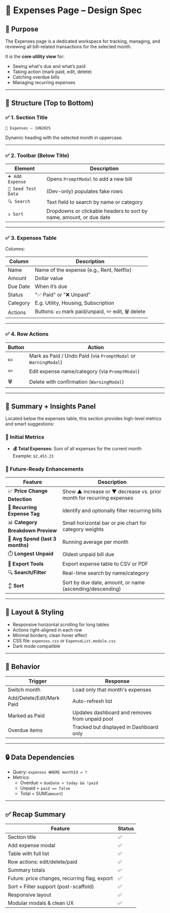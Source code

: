 # 💸 Expenses Page – Design Spec

## 🧠 Purpose

The Expenses page is a dedicated workspace for tracking, managing, and reviewing all bill-related transactions for the selected month.

It is the **core utility view** for:
- Seeing what's due and what’s paid
- Taking action (mark paid, edit, delete)
- Catching overdue bills
- Managing recurring expenses

---

## 🧱 Structure (Top to Bottom)

### ✅ 1. Section Title

```
💸 Expenses – JUN2025
```

Dynamic heading with the selected month in uppercase.

---

### ✅ 2. Toolbar (Below Title)

| Element | Description |
|--------|-------------|
| `➕ Add Expense` | Opens `PromptModal` to add a new bill |
| `🧪 Seed Test Data` | (Dev-only) populates fake rows |
| `🔍 Search` | Text field to search by name or category |
| `↕️ Sort` | Dropdowns or clickable headers to sort by name, amount, or due date |

---

### ✅ 3. Expenses Table

Columns:

| Column | Description |
|--------|-------------|
| Name | Name of the expense (e.g., Rent, Netflix) |
| Amount | Dollar value |
| Due Date | When it’s due |
| Status | "✅ Paid" or "❌ Unpaid" |
| Category | E.g. Utility, Housing, Subscription |
| Actions | Buttons: 💵 mark paid/unpaid, ✏️ edit, 🗑️ delete |

---

### ✅ 4. Row Actions

| Button | Action |
|--------|--------|
| 💵 | Mark as Paid / Undo Paid (via `PromptModal` or `WarningModal`) |
| ✏️ | Edit expense name/category (via `PromptModal`) |
| 🗑️ | Delete with confirmation (`WarningModal`) |

---

## 🧮 Summary + Insights Panel

Located below the expenses table, this section provides high-level metrics and smart suggestions:

### 🔢 Initial Metrics

- **💰 Total Expenses:** Sum of all expenses for the current month  
  Example: `$2,453.23`

### 🔮 Future-Ready Enhancements

| Feature | Description |
|--------|-------------|
| 📈 **Price Change Detection** | Show ▲ increase or ▼ decrease vs. prior month for recurring expenses |
| 🔁 **Recurring Expense Tag** | Identify and optionally filter recurring bills |
| 📊 **Category Breakdown Preview** | Small horizontal bar or pie chart for category weights |
| 🧮 **Avg Spend (last 3 months)** | Running average per month |
| ⏱️ **Longest Unpaid** | Oldest unpaid bill due |
| 🧾 **Export Tools** | Export expense table to CSV or PDF |
| 🔍 **Search/Filter** | Real-time search by name/category |
| ↕️ **Sort** | Sort by due date, amount, or name (ascending/descending)

---

## 📐 Layout & Styling

- Responsive horizontal scrolling for long tables
- Actions right-aligned in each row
- Minimal borders; clean hover effect
- CSS file: `expenses.css` or `ExpenseList.module.css`
- Dark mode compatible

---

## 🔁 Behavior

| Trigger | Response |
|--------|----------|
| Switch month | Load only that month's expenses |
| Add/Delete/Edit/Mark Paid | Auto-refresh list |
| Marked as Paid | Updates dashboard and removes from unpaid pool |
| Overdue items | Tracked but displayed in Dashboard only |

---

## 🔒 Data Dependencies

- Query: `expenses WHERE monthId = ?`
- Metrics:
  - Overdue = `dueDate < today && !paid`
  - Unpaid = `paid == false`
  - Total = SUM(`amount`)

---

## ✅ Recap Summary

| Feature | Status |
|--------|--------|
| Section title | ✅ |
| Add expense modal | ✅ |
| Table with full list | ✅ |
| Row actions: edit/delete/paid | ✅ |
| Summary totals | ✅ |
| Future: price changes, recurring flag, export | ✅ |
| Sort + Filter support (post-scaffold) | ✅ |
| Responsive layout | ✅ |
| Modular modals & clean UX | ✅ |
